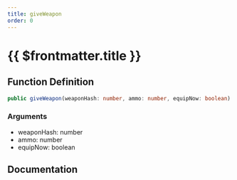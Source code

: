 ```yaml
---
title: giveWeapon
order: 0
---
```


# {{ $frontmatter.title }}

## Function Definition

```ts
public giveWeapon(weaponHash: number, ammo: number, equipNow: boolean): void;
```

### Arguments

* weaponHash: number
* ammo: number
* equipNow: boolean

## Documentation

<!--@include: ./parts/giveWeapon.md-->

